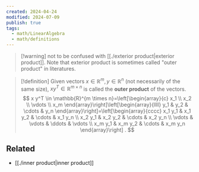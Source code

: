 ```yaml
---
created: 2024-04-24
modified: 2024-07-09
publish: true
tags:
  - math/LinearAlgebra
  - math/definitions
---
```


> [!warning] not to be confused with [[./exterior product|exterior product]]. Note that exterior product is sometimes called "outer product" in literatures.

> [!definition]
> Given vectors $x \in \mathbb{R}^m, y \in \mathbb{R}^n$ (not necessarily of the same size), $x y^T \in \mathbb{R}^{m \times n}$ is called the **outer product** of the vectors.
> $$
> x y^T \in \mathbb{R}^{m \times n}=\left[\begin{array}{c}
> x_1 \\
> x_2 \\
> \vdots \\
> x_m
> \end{array}\right]\left[\begin{array}{llll}
> y_1 & y_2 & \cdots & y_n
> \end{array}\right]=\left[\begin{array}{cccc}
> x_1 y_1 & x_1 y_2 & \cdots & x_1 y_n \\
> x_2 y_1 & x_2 y_2 & \cdots & x_2 y_n \\
> \vdots & \vdots & \ddots & \vdots \\
> x_m y_1 & x_m y_2 & \cdots & x_m y_n
> \end{array}\right] .
> $$

## Related
- [[./inner product|inner product]]